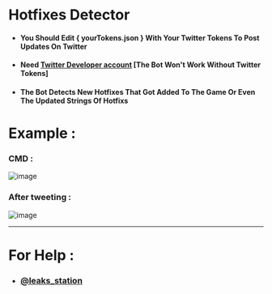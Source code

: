 # Hotfixes Detector

- #### You Should Edit { yourTokens.json } With Your Twitter Tokens To Post Updates On Twitter
- #### Need [Twitter Developer account](https://developer.twitter.com/en/portal/dashboard) [The Bot Won't Work Without Twitter Tokens]
- #### The Bot Detects New Hotfixes That Got Added To The Game Or Even The Updated Strings Of Hotfixs


# Example :
### CMD :
![image](https://user-images.githubusercontent.com/86381194/143946612-d03032d0-1a7e-46be-a1af-335cac3ca8e3.png)
### After tweeting :
![image](https://user-images.githubusercontent.com/86381194/143946508-c93b31e8-ac41-456e-b90a-1cf435d3df67.png)


-------
# For Help :
- ### [@leaks_station](https://twitter.com/Leaks_station)
 
